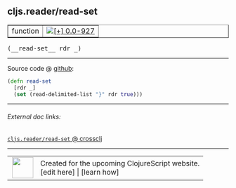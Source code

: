 ## cljs.reader/read-set



 <table border="1">
<tr>
<td>function</td>
<td><a href="https://github.com/cljsinfo/cljs-api-docs/tree/0.0-927"><img valign="middle" alt="[+] 0.0-927" title="Added in 0.0-927" src="https://img.shields.io/badge/+-0.0--927-lightgrey.svg"></a> </td>
</tr>
</table>


 <samp>
(__read-set__ rdr _)<br>
</samp>

---







Source code @ [github](https://github.com/clojure/clojurescript/blob/r3126/src/cljs/cljs/reader.cljs#L381-L383):

```clj
(defn read-set
  [rdr _]
  (set (read-delimited-list "}" rdr true)))
```

<!--
Repo - tag - source tree - lines:

 <pre>
clojurescript @ r3126
└── src
    └── cljs
        └── cljs
            └── <ins>[reader.cljs:381-383](https://github.com/clojure/clojurescript/blob/r3126/src/cljs/cljs/reader.cljs#L381-L383)</ins>
</pre>

-->

---



###### External doc links:

[`cljs.reader/read-set` @ crossclj](http://crossclj.info/fun/cljs.reader.cljs/read-set.html)<br>

---

 <table>
<tr><td>
<img valign="middle" align="right" width="48px" src="http://i.imgur.com/Hi20huC.png">
</td><td>
Created for the upcoming ClojureScript website.<br>
[edit here] | [learn how]
</td></tr></table>

[edit here]:https://github.com/cljsinfo/cljs-api-docs/blob/master/cljsdoc/cljs.reader/read-set.cljsdoc
[learn how]:https://github.com/cljsinfo/cljs-api-docs/wiki/cljsdoc-files

<!--

This information was too distracting to show to readers, but I'll leave it
commented here since it is helpful to:

- pretty-print the data used to generate this document
- and show how to retrieve that data



The API data for this symbol:

```clj
{:ns "cljs.reader",
 :name "read-set",
 :type "function",
 :signature ["[rdr _]"],
 :source {:code "(defn read-set\n  [rdr _]\n  (set (read-delimited-list \"}\" rdr true)))",
          :title "Source code",
          :repo "clojurescript",
          :tag "r3126",
          :filename "src/cljs/cljs/reader.cljs",
          :lines [381 383]},
 :full-name "cljs.reader/read-set",
 :full-name-encode "cljs.reader/read-set",
 :history [["+" "0.0-927"]]}

```

Retrieve the API data for this symbol:

```clj
;; from Clojure REPL
(require '[clojure.edn :as edn])
(-> (slurp "https://raw.githubusercontent.com/cljsinfo/cljs-api-docs/catalog/cljs-api.edn")
    (edn/read-string)
    (get-in [:symbols "cljs.reader/read-set"]))
```

-->
